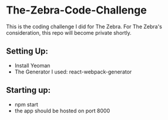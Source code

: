 # The-Zebra-Code-Challenge
This is the coding challenge I did for The Zebra. For The Zebra's consideration, this repo will become private shortly. 


## Setting Up: 
- Install Yeoman
- The Generator I used: react-webpack-generator

## Starting up:
- npm start
- the app should be hosted on port 8000

